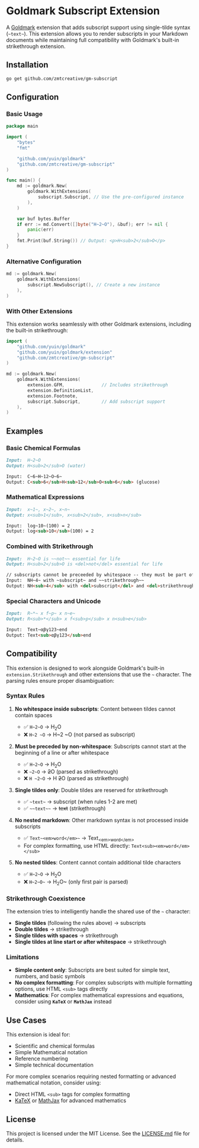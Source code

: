 # Goldmark Subscript Extension

<!-- markdownlint-disable MD033 -->

A [Goldmark](https://github.com/yuin/goldmark) extension that adds subscript support using single-tilde syntax (`~text~`). This extension allows you to render subscripts in your Markdown documents while maintaining full compatibility with Goldmark's built-in strikethrough extension.

## Installation

```bash
go get github.com/zmtcreative/gm-subscript
```

## Configuration

### Basic Usage

```go
package main

import (
    "bytes"
    "fmt"

    "github.com/yuin/goldmark"
    "github.com/zmtcreative/gm-subscript"
)

func main() {
    md := goldmark.New(
        goldmark.WithExtensions(
            subscript.Subscript, // Use the pre-configured instance
        ),
    )

    var buf bytes.Buffer
    if err := md.Convert([]byte("H~2~O"), &buf); err != nil {
        panic(err)
    }
    fmt.Print(buf.String()) // Output: <p>H<sub>2</sub>O</p>
}
```

### Alternative Configuration

```go
md := goldmark.New(
    goldmark.WithExtensions(
        subscript.NewSubscript(), // Create a new instance
    ),
)
```

### With Other Extensions

This extension works seamlessly with other Goldmark extensions, including the built-in strikethrough:

```go
import (
    "github.com/yuin/goldmark"
    "github.com/yuin/goldmark/extension"
    "github.com/zmtcreative/gm-subscript"
)

md := goldmark.New(
    goldmark.WithExtensions(
        extension.GFM,              // Includes strikethrough
        extension.DefinitionList,
        extension.Footnote,
        subscript.Subscript,        // Add subscript support
    ),
)
```

## Examples

### Basic Chemical Formulas

```markdown
Input:  H~2~O
Output: H<sub>2</sub>O (water)

Input:  C~6~H~12~O~6~
Output: C<sub>6</sub>H<sub>12</sub>O<sub>6</sub> (glucose)
```

### Mathematical Expressions

```markdown
Input:  x~1~, x~2~, x~n~
Output: x<sub>1</sub>, x<sub>2</sub>, x<sub>n</sub>

Input:  log~10~(100) = 2
Output: log<sub>10</sub>(100) = 2
```

### Combined with Strikethrough

```markdown
Input:  H~2~O is ~~not~~ essential for life
Output: H<sub>2</sub>O is <del>not</del> essential for life

// subscripts cannot be preceeded by whitespace -- they must be part of other text
Input:  NH~4~ with ~subscript~ and ~~strikethrough~~
Output: NH<sub>4</sub> with <del>subscript</del> and <del>strikethrough</del>
```

### Special Characters and Unicode

```markdown
Input:  R~*~ x f~p~ x n~e~
Output: R<sub>*</sub> x f<sub>p</sub> x n<sub>e</sub>

Input:  Text~αβγ123~end
Output: Text<sub>αβγ123</sub>end
```

## Compatibility

This extension is designed to work alongside Goldmark's built-in `extension.Strikethrough` and other extensions that use the `~` character. The parsing rules ensure proper disambiguation:

### Syntax Rules

1. **No whitespace inside subscripts**: Content between tildes cannot contain spaces
   - ✅ `H~2~O` → H<sub>2</sub>O
   - ❌ `H~2 ~O` → H~2 ~O (not parsed as subscript)

2. **Must be preceded by non-whitespace**: Subscripts cannot start at the beginning of a line or after whitespace
   - ✅ `H~2~O` → H<sub>2</sub>O
   - ❌ `~2~O` → <del>2</del>O (parsed as strikethrough)
   - ❌ `H ~2~O` → H <del>2</del>O (parsed as strikethrough)

3. **Single tildes only**: Double tildes are reserved for strikethrough
   - ✅ `~text~` → subscript (when rules 1-2 are met)
   - ✅ `~~text~~` → <del>text</del> (strikethrough)

4. **No nested markdown**: Other markdown syntax is not processed inside subscripts
   - ✅ `Text~<em>word</em>~` → Text<sub>&lt;em&gt;word&lt;/em&gt;</sub>
   - For complex formatting, use HTML directly: `Text<sub><em>word</em></sub>`

5. **No nested tildes**: Content cannot contain additional tilde characters
   - ✅ `H~2~O` → H<sub>2</sub>O
   - ❌ `H~2~O~` → H<sub>2</sub>O~ (only first pair is parsed)

### Strikethrough Coexistence

The extension tries to intelligently handle the shared use of the `~` character:

- **Single tildes** (following the rules above) → subscripts
- **Double tildes** → strikethrough
- **Single tildes with spaces** → strikethrough
- **Single tildes at line start or after whitespace** → strikethrough

### Limitations

- **Simple content only**: Subscripts are best suited for simple text, numbers, and basic symbols
- **No complex formatting**: For complex subscripts with multiple formatting options, use HTML `<sub>` tags directly
- **Mathematics**: For complex mathematical expressions and equations, consider using **`KaTeX`** or **`MathJax`** instead

## Use Cases

This extension is ideal for:

- Scientific and chemical formulas
- Simple Mathematical notation
- Reference numbering
- Simple technical documentation

For more complex scenarios requiring nested formatting or advanced mathematical notation, consider using:

- Direct HTML `<sub>` tags for complex formatting
- [KaTeX](https://katex.org/) or [MathJax](https://www.mathjax.org/) for advanced mathematics

## License

This project is licensed under the MIT License. See the [LICENSE.md](LICENSE.md) file for details.
